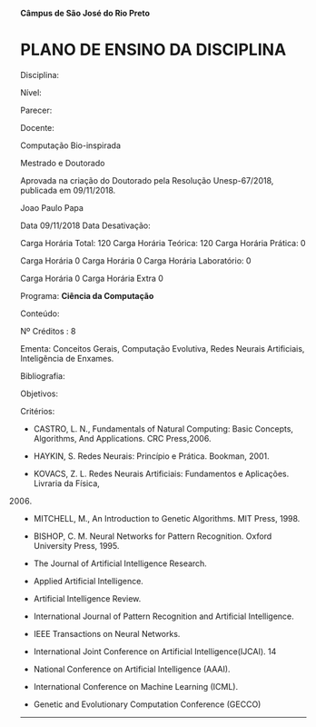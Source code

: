 **Câmpus de São José do Rio Preto**


# PLANO DE ENSINO DA DISCIPLINA


Disciplina:

Nível:

Parecer:

Docente:


Computação Bio-inspirada

Mestrado e Doutorado

Aprovada na criação do Doutorado pela Resolução Unesp-67/2018, publicada em
09/11/2018.

Joao Paulo Papa


Data 09/11/2018 Data Desativação:

Carga Horária Total: 120 Carga Horária Teórica: 120 Carga Horária Prática: 0


Carga Horária 0 Carga Horária 0 Carga Horária Laboratório: 0


Carga Horária 0 Carga Horária Extra 0

Programa: **Ciência da Computação**

Conteúdo:


Nº Créditos : 8


Ementa: Conceitos Gerais, Computação Evolutiva, Redes Neurais Artificiais, Inteligência de Enxames.


Bibliografia:

Objetivos:

Critérios:



-  CASTRO, L. N., Fundamentals of Natural Computing: Basic Concepts, Algorithms, And
Applications. CRC Press,2006.

-  HAYKIN, S. Redes Neurais: Princípio e Prática. Bookman, 2001.

-  KOVACS, Z. L. Redes Neurais Artificiais: Fundamentos e Aplicações. Livraria da Física,
2006.

-  MITCHELL, M., An Introduction to Genetic Algorithms. MIT Press, 1998.

-  BISHOP, C. M. Neural Networks for Pattern Recognition. Oxford University Press, 1995.

-  The Journal of Artificial Intelligence Research.

-  Applied Artificial Intelligence.

-  Artificial Intelligence Review.

-  International Journal of Pattern Recognition and Artificial Intelligence.

-  IEEE Transactions on Neural Networks.

-  International Joint Conference on Artificial Intelligence(IJCAI).
14

-  National Conference on Artificial Intelligence (AAAI).

-  International Conference on Machine Learning (ICML).

-  Genetic and Evolutionary Computation Conference (GECCO)


-----

